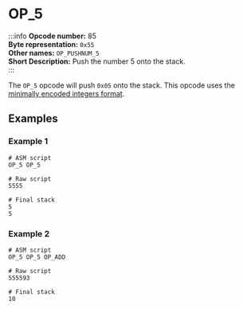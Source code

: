 # OP_5
:::info
**Opcode number:** 85  
**Byte representation:** `0x55`  
**Other names:** `OP_PUSHNUM_5`  
**Short Description:** Push the number 5 onto the stack.  
:::

The `OP_5` opcode will push `0x05` onto the stack. This opcode uses the [minimally encoded integers format](../script/numbers.md#minimally-encoded-integers).

## Examples
### Example 1
```shell
# ASM script
OP_5 OP_5

# Raw script
5555

# Final stack
5
5
```

### Example 2
```shell
# ASM script
OP_5 OP_5 OP_ADD

# Raw script
555593

# Final stack
10
```
